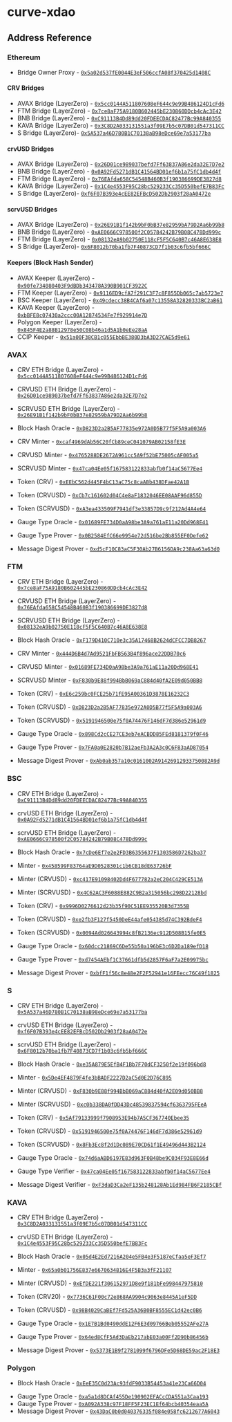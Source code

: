 # curve-xdao

## Address Reference

### Ethereum

- Bridge Owner Proxy - [`0x5a02d537fE0044E3eF506ccfA08f370425d1408C`](https://etherscan.io/address/0x5a02d537fE0044E3eF506ccfA08f370425d1408C#code)

#### CRV Bridges

- AVAX Bridge (LayerZero) - [`0x5cc0144A511807608eF644c9e99B486124D1cFd6`](https://etherscan.io/address/0x5cc0144A511807608eF644c9e99B486124D1cFd6#code)
- FTM Bridge (LayerZero) - [`0x7ce8aF75A9180B602445bE230860DDcb4cAc3E42`](https://etherscan.io/address/0x7ce8aF75A9180B602445bE230860DDcb4cAc3E42#code)
- BNB Bridge (LayerZero) - [`0xC91113B4Dd89dd20FDEECDAC82477Bc99A840355`](https://etherscan.io/address/0xC91113B4Dd89dd20FDEECDAC82477Bc99A840355#code)
- KAVA Bridge (LayerZero) - [`0x3C8D2A033131551a3f09E7b5c07DB01d547311CC`](https://etherscan.io/address/0x3C8D2A033131551a3f09E7b5c07DB01d547311CC#code)
- S Bridge (LayerZero)- [`0x5A537a46D780B1C70138aB98eDce69e7a53177ba`](https://etherscan.io/address/0x5A537a46D780B1C70138aB98eDce69e7a53177ba#code)
<!-- - Polygon Bridge (LayerZero) - [`0x708eA72651cDE801979d0305A6b88F9E4d6FC6Cc`](https://etherscan.io/address/0x708eA72651cDE801979d0305A6b88F9E4d6FC6Cc#code) -->

#### crvUSD Bridges

- AVAX Bridge (LayerZero) - [`0x26D01ce989037befd7Ff63837A86e2da32E7D7e2`](https://etherscan.io/address/0x26D01ce989037befd7Ff63837A86e2da32E7D7e2#code)
- BNB Bridge (LayerZero) - [`0x0A92Fd5271dB1C41564BD01ef6b1a75fC1db4d4f`](https://etherscan.io/address/0x0A92Fd5271dB1C41564BD01ef6b1a75fC1db4d4f#code)
- FTM Bridge (LayerZero) - [`0x76EAfda658C54548B460B3f190386699DE3827d8`](https://etherscan.io/address/0x76EAfda658C54548B460B3f190386699DE3827d8#code)
- KAVA Bridge (LayerZero) - [`0x1C4e4553F95C28bc529233Cc35D550befE7B83Fc`](https://etherscan.io/address/0x1C4e4553F95C28bc529233Cc35D550befE7B83Fc#code)
- S Bridge (LayerZero)- [`0xf6F07B393e4cEE82EFBcD502Db2903f28aA0472e`](https://etherscan.io/address/0xf6F07B393e4cEE82EFBcD502Db2903f28aA0472e#code)
<!-- - Polygon Bridge (LayerZero) - [`0x4782965BB280A8A6CA7dAEB31BEb25E181F66994`](https://etherscan.io/address/0x4782965BB280A8A6CA7dAEB31BEb25E181F66994#code) -->

#### scrvUSD Bridges

- AVAX Bridge (LayerZero) - [`0x26E91B1f142b9bF0bB37e82959bA79D2Aa6b99b8`](https://etherscan.io/address/0x26E91B1f142b9bF0bB37e82959bA79D2Aa6b99b8#code)
- BNB Bridge (LayerZero) - [`0xAE0666C978500f2C05784242B79B08C478Dd999c`](https://etherscan.io/address/0xAE0666C978500f2C05784242B79B08C478Dd999c#code)
- FTM Bridge (LayerZero) - [`0x08132eA9b02750E118cF5F5C640B7c46A8E638E8`](https://etherscan.io/address/0x08132eA9b02750E118cF5F5C640B7c46A8E638E8#code)
- S Bridge (LayerZero)- [`0x6F8012b70ba1fb7F40873CD7f1b03c6fb5bf666C`](https://etherscan.io/address/0x6F8012b70ba1fb7F40873CD7f1b03c6fb5bf666C#code)

#### Keepers (Block Hash Sender)

- AVAX Keeper (LayerZero) - [`0x90fe734080403F9dBDb343478A390B901CF3922C`](https://etherscan.io/address/0x90fe734080403F9dBDb343478A390B901CF3922C#code)
- FTM Keeper (LayerZero) - [`0x9116ED9cfA7f291C3F7c8F855Db065c7ab5723e7`](https://etherscan.io/address/0x9116ED9cfA7f291C3F7c8F855Db065c7ab5723e7#code)
- BSC Keeper (LayerZero) - [`0x49cdecc38B4CAf6a07c13558A32820333BC2aB61`](https://etherscan.io/address/0x49cdecc38B4CAf6a07c13558A32820333BC2aB61#code)
- KAVA Keeper (LayerZero) - [`0xbBFE8c07430a2ccc00A12874534Fe7f929914e7D`](https://etherscan.io/address/0xbBFE8c07430a2ccc00A12874534Fe7f929914e7D#code)
- Polygon Keeper (LayerZero) - [`0x845F4E2a88B12978e50C08b46a1d5A1b0eEe28aA`](https://etherscan.io/address/0x845F4E2a88B12978e50C08b46a1d5A1b0eEe28aA#code)
- CCIP Keeper - [`0x51a00F38CB1c055EbbBE380D3bA3D27CAE5d9e61`](https://etherscan.io/address/0x51a00F38CB1c055EbbBE380D3bA3D27CAE5d9e61#code)

### AVAX

- CRV ETH Bridge (LayerZero) - [`0x5cc0144A511807608eF644c9e99B486124D1cFd6`](https://snowscan.xyz/address/0x5cc0144A511807608eF644c9e99B486124D1cFd6#code)
- CRVUSD ETH Bridge (LayerZero) - [`0x26D01ce989037befd7Ff63837A86e2da32E7D7e2`](https://snowscan.xyz/address/0x26D01ce989037befd7Ff63837A86e2da32E7D7e2#code)
- SCRVUSD ETH Bridge (LayerZero) - [`0x26E91B1f142b9bF0bB37e82959bA79D2Aa6b99b8`](https://snowscan.xyz/address/0x26E91B1f142b9bF0bB37e82959bA79D2Aa6b99b8#code)


- Block Hash Oracle - [`0xD823D2a2B5AF77835e972A0D5B77f5F5A9a003A6`](https://snowscan.xyz/address/0xD823D2a2B5AF77835e972A0D5B77f5F5A9a003A6#code)
- CRV Minter - [`0xcaf4969dAb56C20fCb89ceC041079AB02158fE3E`](https://snowscan.xyz/address/0xcaf4969dAb56C20fCb89ceC041079AB02158fE3E#code)
- CRVUSD Minter - [`0x4765288DE2672A961cc5A9f52bE75005cAF005a5`](https://snowscan.xyz/address/0x4765288DE2672A961cc5A9f52bE75005cAF005a5#code)
- SCRVUSD Minter - [`0x47ca04Ee05f167583122833abfb0f14aC5677Ee4`](https://snowscan.xyz/address/0x47ca04Ee05f167583122833abfb0f14aC5677Ee4#code)
- Token (CRV) - [`0xEEbC562d445F4bC13aC75c8caABb438DFae42A1B`](https://snowscan.xyz/address/0xEEbC562d445F4bC13aC75c8caABb438DFae42A1B#code)
- Token (CRVUSD) - [`0xCb7c161602d04C4e8aF1832046EE08AAF96d855D`](https://snowscan.xyz/address/0xCb7c161602d04C4e8aF1832046EE08AAF96d855D#code)
- Token (SCRVUSD) - [`0xA3ea433509F7941df3e33857D9c9f212Ad4A4e64`](https://snowscan.xyz/address/0xA3ea433509F7941df3e33857D9c9f212Ad4A4e64#code)
- Gauge Type Oracle - [`0x01689FE734D0aA98be3A9a761aE11a20Dd968E41`](https://snowscan.xyz/address/0x01689FE734D0aA98be3A9a761aE11a20Dd968E41#code)
- Gauge Type Prover - [`0x0B2584EfC66e9954e72d516be2Bb855EF0Defe62`](https://snowscan.xyz/address/0x0B2584EfC66e9954e72d516be2Bb855EF0Defe62#code)
- Message Digest Prover - [`0xd5cF10C83aC5F30Ab27B6156DA9c238Aa63a63d0`](https://snowscan.xyz/address/0xd5cF10C83aC5F30Ab27B6156DA9c238Aa63a63d0#code)

### FTM

- CRV ETH Bridge (LayerZero) - [`0x7ce8aF75A9180B602445bE230860DDcb4cAc3E42`](https://ftmscan.com/address/0x7ce8aF75A9180B602445bE230860DDcb4cAc3E42#code)
- CRVUSD ETH Bridge (LayerZero) - [`0x76EAfda658C54548B460B3f190386699DE3827d8`](https://ftmscan.com/address/0x76EAfda658C54548B460B3f190386699DE3827d8#code)
- SCRVUSD ETH Bridge (LayerZero) - [`0x08132eA9b02750E118cF5F5C640B7c46A8E638E8`](https://ftmscan.com/address/0x08132eA9b02750E118cF5F5C640B7c46A8E638E8#code)


- Block Hash Oracle - [`0xF179D410C710e3c35A17468B2624dCFCC7DB8267`](https://ftmscan.com/address/0xF179D410C710e3c35A17468B2624dCFCC7DB8267#code)
- CRV Minter - [`0x444D6B4d7Ad9521FbFB563B4f896ace22DDB70c6`](https://ftmscan.com/address/0x444D6B4d7Ad9521FbFB563B4f896ace22DDB70c6#code)
- CRVUSD Minter - [`0x01689FE734D0aA98be3A9a761aE11a20Dd968E41`](https://ftmscan.com/address/0x01689FE734D0aA98be3A9a761aE11a20Dd968E41#code)
- SCRVUSD Minter - [`0xF830b9E88f994BbB069aC884d40fA2E09d050BB8`](https://ftmscan.com/address/0xF830b9E88f994BbB069aC884d40fA2E09d050BB8#code)
- Token (CRV) - [`0xE6c259bc0FCE25b71fE95A00361D3878E16232C3`](https://ftmscan.com/address/0xE6c259bc0FCE25b71fE95A00361D3878E16232C3#code)
- Token (CRVUSD) - [`0xD823D2a2B5AF77835e972A0D5B77f5F5A9a003A6`](https://ftmscan.com/address/0xD823D2a2B5AF77835e972A0D5B77f5F5A9a003A6#code)
- Token (SCRVUSD) - [`0x5191946500e75f0A74476F146dF7d386e52961d9`](https://ftmscan.com/address/0x5191946500e75f0A74476F146dF7d386e52961d9#code)
- Gauge Type Oracle - [`0x898Cd2cCE27CE3eb7eACBDD85FEd8181379f0F46`](https://ftmscan.com/address/0x898Cd2cCE27CE3eb7eACBDD85FEd8181379f0F46#code)
- Gauge Type Prover - [`0x7FA0a0E2820b7B12aeFb3A2A3c0C6F83aAD87054`](https://ftmscan.com/address/0x7FA0a0E2820b7B12aeFb3A2A3c0C6F83aAD87054#code)
- Message Digest Prover - [`0xAb0ab357a10c0161002A91426912933750082A9d`](https://ftmscan.com/address/0xAb0ab357a10c0161002A91426912933750082A9d#code)

### BSC

- CRV ETH Bridge (LayerZero) - [`0xC91113B4Dd89dd20FDEECDAC82477Bc99A840355`](https://bscscan.com/address/0xC91113B4Dd89dd20FDEECDAC82477Bc99A840355#code)
- crvUSD ETH Bridge (LayerZero) - [`0x0A92Fd5271dB1C41564BD01ef6b1a75fC1db4d4f`](https://bscscan.com/address/0x0A92Fd5271dB1C41564BD01ef6b1a75fC1db4d4f#code)
- scrvUSD ETH Bridge (LayerZero) - [`0xAE0666C978500f2C05784242B79B08C478Dd999c`](https://bscscan.com/address/0xAE0666C978500f2C05784242B79B08C478Dd999c#code)


- Block Hash Oracle - [`0x7cDe6Ef7e2e2FD3B6355637F1303586D7262ba37`](https://bscscan.com/address/0x7cDe6Ef7e2e2FD3B6355637F1303586D7262ba37#code)
- Minter - [`0x458599F83764aE9D0528301c1b6CB18dE63726bF`](https://bscscan.com/address/0x458599F83764aE9D0528301c1b6CB18dE63726bF#code)
- Minter (CRVUSD) - [`0xc417E91098402Dd4F677782a2eC204C429CE513A`](https://bscscan.com/address/0xc417E91098402Dd4F677782a2eC204C429CE513A#code)
- Minter (SCRVUSD) - [`0x4C62AC3F6088E882C9B2a315056bc298D22128bd`](https://bscscan.com/address/0x4C62AC3F6088E882C9B2a315056bc298D22128bd#code)
- Token (CRV) - [`0x9996D0276612d23b35f90C51EE935520B3d7355B`](https://bscscan.com/address/0x9996D0276612d23b35f90C51EE935520B3d7355B#code)
- Token (CRVUSD) - [`0xe2fb3F127f5450DeE44afe054385d74C392BdeF4`](https://bscscan.com/address/0xe2fb3F127f5450DeE44afe054385d74C392BdeF4#code)
- Token (SCRVUSD) - [`0x0094Ad026643994c8fB2136ec912D508B15fe0E5`](https://bscscan.com/address/0x0094Ad026643994c8fB2136ec912D508B15fe0E5#code)
- Gauge Type Oracle - [`0x60dcc21869C6De55b50a196bE3c6D2Da189efD18`](https://bscscan.com/address/0x60dcc21869C6De55b50a196bE3c6D2Da189efD18#code)
- Gauge Type Prover - [`0xd7454AEbf1C37661dfb5d2857F6aF7a2E09975bc`](https://bscscan.com/address/0xd7454AEbf1C37661dfb5d2857F6aF7a2E09975bc#code)
- Message Digest Prover - [`0xbfF1f56c8e48e2F2F52941e16FEecc76C49f1825`](https://bscscan.com/address/0xbfF1f56c8e48e2F2F52941e16FEecc76C49f1825#code)

### S

- CRV ETH Bridge (LayerZero) - [`0x5A537a46D780B1C70138aB98eDce69e7a53177ba`](https://sonicscan.org/address/0x5A537a46D780B1C70138aB98eDce69e7a53177ba#code)
- crvUSD ETH Bridge (LayerZero) - [`0xf6F07B393e4cEE82EFBcD502Db2903f28aA0472e`](https://sonicscan.org/address/0xf6F07B393e4cEE82EFBcD502Db2903f28aA0472e#code)
- scrvUSD ETH Bridge (LayerZero) - [`0x6F8012b70ba1fb7F40873CD7f1b03c6fb5bf666C`](https://sonicscan.org/address/0x6F8012b70ba1fb7F40873CD7f1b03c6fb5bf666C#code)


- Block Hash Oracle - [`0xe35A879E5EfB4F1Bb7F70dCF3250f2e19f096bd8`](https://sonicscan.org/address/0xe35A879E5EfB4F1Bb7F70dCF3250f2e19f096bd8#code)
- Minter - [`0x5De4EF4879F4fe3bBADF2227D2aC5d0E2D76C895`](https://sonicscan.org/address/0x5De4EF4879F4fe3bBADF2227D2aC5d0E2D76C895#code)
- Minter (CRVUSD) - [`0xF830b9E88f994BbB069aC884d40fA2E09d050BB8`](https://sonicscan.org/address/0xF830b9E88f994BbB069aC884d40fA2E09d050BB8#code)
- Minter (SCRVUSD) - [`0xc0b338DA0fDD43Dc48539837594cf6363795FEeA`](https://sonicscan.org/address/0xc0b338DA0fDD43Dc48539837594cf6363795FEeA#code)
- Token (CRV) - [`0x5Af79133999f7908953E94b7A5CF367740Ebee35`](https://sonicscan.org/address/0x5Af79133999f7908953E94b7A5CF367740Ebee35#code)
- Token (CRVUSD) - [`0x5191946500e75f0A74476F146dF7d386e52961d9`](https://sonicscan.org/address/0x5191946500e75f0A74476F146dF7d386e52961d9#code)
- Token (SCRVUSD) - [`0x8Fb3Ec8f2d1Dc089E70CD61f1E49496d443B2124`](https://sonicscan.org/address/0x8Fb3Ec8f2d1Dc089E70CD61f1E49496d443B2124#code)
- Gauge Type Oracle - [`0x74d6aABD6197E83d963F0B48be9C034F93E8E66d`](https://sonicscan.org/address/0x74d6aABD6197E83d963F0B48be9C034F93E8E66d#code)
- Gauge Type Verifier - [`0x47ca04Ee05f167583122833abfb0f14aC5677Ee4`](https://sonicscan.org/address/0x47ca04Ee05f167583122833abfb0f14aC5677Ee4#code)
- Message Digest Verifier - [`0xF3daD3Ca2eF135b248128Ab1Ed984FB6F2185CBf`](https://sonicscan.org/address/0xF3daD3Ca2eF135b248128Ab1Ed984FB6F2185CBf#code)

### KAVA

- CRV ETH Bridge (LayerZero) - [`0x3C8D2A033131551a3f09E7b5c07DB01d547311CC`](https://kavascan.com/address/0x3C8D2A033131551a3f09E7b5c07DB01d547311CC#code)
- crvUSD ETH Bridge (LayerZero) - [`0x1C4e4553F95C28bc529233Cc35D550befE7B83Fc`](https://kavascan.com/address/0x1C4e4553F95C28bc529233Cc35D550befE7B83Fc#code)

- Block Hash Oracle - [`0x05d4E2Ed7216A204e5FB4e3F5187eCfaa5eF3Ef7`](https://kavascan.com/address/0x05d4E2Ed7216A204e5FB4e3F5187eCfaa5eF3Ef7#code)
- Minter - [`0x65a0b01756E837e6670634816E4F5B3a3fF21107`](https://kavascan.com/address/0x65a0b01756E837e6670634816E4F5B3a3fF21107#code)
- Minter (CRVUSD) - [`0xEfDE221f306152971D8e9f181bFe998447975810`](https://kavascan.com/address/0xEfDE221f306152971D8e9f181bFe998447975810#code)
- Token (CRV20) - [`0x7736C61F00c72e868AA9904c9063e8445A1eF5DD`](https://kavascan.com/address/0x7736C61F00c72e868AA9904c9063e8445A1eF5DD#code)
- Token (CRVUSD) - [`0x98B4029CaBEf7Fd525A36B0BF8555EC1d42ec0B6`](https://kavascan.com/address/0x98B4029CaBEf7Fd525A36B0BF8555EC1d42ec0B6#code)
- Gauge Type Oracle - [`0x1E7B1Bd0490ddE12F6E3d09766Beb05552AFe27A`](https://kavascan.com/address/0x1E7B1Bd0490ddE12F6E3d09766Beb05552AFe27A#code)
- Gauge Type Prover - [`0x64ed8CfF5Ad3DaEb217abE03a00Ff2D90b86456b`](https://kavascan.com/address/0x64ed8CfF5Ad3DaEb217abE03a00Ff2D90b86456b#code)
- Message Digest Prover - [`0x5373E1B9f2781099f6796DFe5D68DE59ac2F18E3`](https://kavascan.com/address/0x5373E1B9f2781099f6796DFe5D68DE59ac2F18E3#code)

### Polygon

<!-- - CRV ETH Bridge (LayerZero) - [`0x708eA72651cDE801979d0305A6b88F9E4d6FC6Cc`](https://polygonscan.com/address/0x708eA72651cDE801979d0305A6b88F9E4d6FC6Cc#code) -->
<!-- - crvUSD ETH Bridge (LayerZero) - [`0x4782965BB280A8A6CA7dAEB31BEb25E181F66994`](https://polygonscan.com/address/0x4782965BB280A8A6CA7dAEB31BEb25E181F66994#code) -->

- Block Hash Oracle - [`0xEeE35C0d23Ac93fdF9033B54453a41e23Ca66D04`](https://polygonscan.com/address/0xEeE35C0d23Ac93fdF9033B54453a41e23Ca66D04#code)
<!-- - Minter - [`0x36f610B511c026d2C4c9c9d7350a1855Ab7A4494`](https://polygonscan.com/address/0x36f610B511c026d2C4c9c9d7350a1855Ab7A4494#code)
- Token (CRV20) - [`0x93b6A55CC14Ae3B07EaE94Aadb79F5CdBA245683`](https://polygonscan.com/address/0x93b6A55CC14Ae3B07EaE94Aadb79F5CdBA245683#code)
- Token (CRVUSD) - [`0xeE6475d02571c43DF21562a0ef8662d43BC56c3E`](https://polygonscan.com/address/0xeE6475d02571c43DF21562a0ef8662d43BC56c3E#code)
- Minter (CRVUSD) - [`0xdcbd8606338Fb6E636D62fB1Bf1658AaF6B4bD62`](https://polygonscan.com/address/0xdcbd8606338Fb6E636D62fB1Bf1658AaF6B4bD62#code) -->
- Gauge Type Oracle - [`0xa5a1d8DCAf455De190902EFACcCDA551a3Caa193`](https://polygonscan.com/address/0xa5a1d8DCAf455De190902EFACcCDA551a3Caa193#code)
- Gauge Type Prover - [`0xA092A338c97F18FF5F23EC1Ef64bcb40354eaa5A`](https://polygonscan.com/address/0xA092A338c97F18FF5F23EC1Ef64bcb40354eaa5A#code)
- Message Digest Prover - [`0x43DaC0b0d040376335f084e058fc6212677A6043`](https://polygonscan.com/address/0x43DaC0b0d040376335f084e058fc6212677A6043#code)

